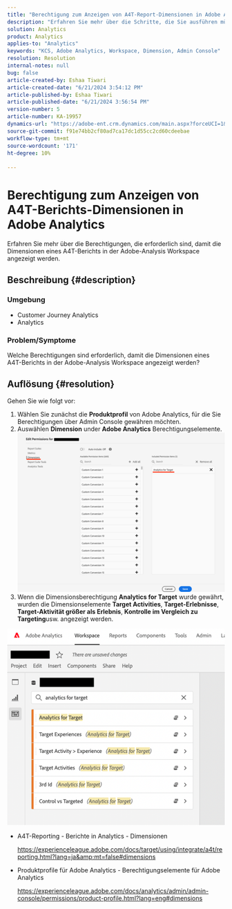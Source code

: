 ```yaml
---
title: "Berechtigung zum Anzeigen von A4T-Report-Dimensionen in Adobe Analytics"
description: "Erfahren Sie mehr über die Schritte, die Sie ausführen müssen, um die Berechtigung zum Anzeigen von A4T-Report-Dimensionen in Adobe Analytics zu erhalten."
solution: Analytics
product: Analytics
applies-to: "Analytics"
keywords: "KCS, Adobe Analytics, Workspace, Dimension, Admin Console"
resolution: Resolution
internal-notes: null
bug: false
article-created-by: Eshaa Tiwari
article-created-date: "6/21/2024 3:54:12 PM"
article-published-by: Eshaa Tiwari
article-published-date: "6/21/2024 3:56:54 PM"
version-number: 5
article-number: KA-19957
dynamics-url: "https://adobe-ent.crm.dynamics.com/main.aspx?forceUCI=1&pagetype=entityrecord&etn=knowledgearticle&id=72da2180-e62f-ef11-840a-6045bd029b18"
source-git-commit: f91e74bb2cf80ad7ca17dc1d55cc2cd60cdeebae
workflow-type: tm+mt
source-wordcount: '171'
ht-degree: 10%

---
```


# Berechtigung zum Anzeigen von A4T-Berichts-Dimensionen in Adobe Analytics


Erfahren Sie mehr über die Berechtigungen, die erforderlich sind, damit die Dimensionen eines A4T-Berichts in der Adobe-Analysis Workspace angezeigt werden.

## Beschreibung {#description}


### <b>Umgebung</b>

- Customer Journey Analytics
- Analytics


### <b>Problem/Symptome</b>

Welche Berechtigungen sind erforderlich, damit die Dimensionen eines A4T-Berichts in der Adobe-Analysis Workspace angezeigt werden?


## Auflösung {#resolution}

Gehen Sie wie folgt vor:
1. Wählen Sie zunächst die <b>Produktprofil</b> von Adobe Analytics, für die Sie Berechtigungen über Admin Console gewähren möchten.
2. Auswählen <b>Dimension</b> under <b>Adobe Analytics</b> Berechtigungselemente.\
   ![](assets/123b13c2-bb08-ed11-82e4-00224809a4ae.png)
3. Wenn die Dimensionsberechtigung <b>Analytics for Target</b> wurde gewährt, wurden die Dimensionselemente <b>Target Activities</b>, <b>Target-Erlebnisse</b>, <b>Target-Aktivität größer als Erlebnis</b>, <b>Kontrolle im Vergleich zu Targeting</b>usw. angezeigt werden.


![](assets/8b0bbd95-f4f5-ec11-bb3d-000d3a5b0d3b.png)

- A4T-Reporting - Berichte in Analytics - Dimensionen

  https://experienceleague.adobe.com/docs/target/using/integrate/a4t/reporting.html?lang=ja&amp;mt=false#dimensions
- Produktprofile für Adobe Analytics - Berechtigungselemente für Adobe Analytics

  https://experienceleague.adobe.com/docs/analytics/admin/admin-console/permissions/product-profile.html?lang=eng#dimensions


